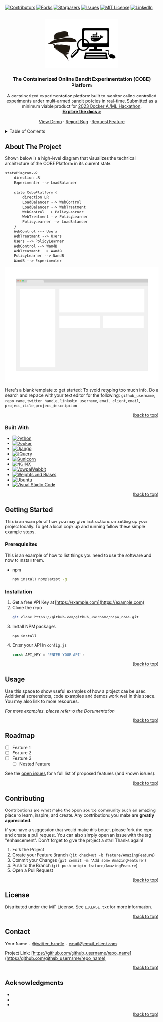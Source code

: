 <!-- Improved compatibility of back to top link: See: https://github.com/othneildrew/Best-README-Template/pull/73 -->
<a name="readme-top"></a>
<!--
*** Thanks for checking out the Best-README-Template. If you have a suggestion
*** that would make this better, please fork the repo and create a pull request
*** or simply open an issue with the tag "enhancement".
*** Don't forget to give the project a star!
*** Thanks again! Now go create something AMAZING! :D
-->



<!-- PROJECT SHIELDS -->
<!--
*** I'm using markdown "reference style" links for readability.
*** Reference links are enclosed in brackets [ ] instead of parentheses ( ).
*** See the bottom of this document for the declaration of the reference variables
*** for contributors-url, forks-url, etc. This is an optional, concise syntax you may use.
*** https://www.markdownguide.org/basic-syntax/#reference-style-links
-->
[![Contributors][contributors-shield]][contributors-url]
[![Forks][forks-shield]][forks-url]
[![Stargazers][stars-shield]][stars-url]
[![Issues][issues-shield]][issues-url]
[![MIT License][license-shield]][license-url]
[![LinkedIn][linkedin-shield]][linkedin-url]



<!-- PROJECT LOGO -->
<br />
<div align="center">
  <a href="https://github.com/github_username/repo_name">
    <img src="images/logo.png" alt="Logo" width="240" height="160">
  </a>

<h3 align="center">The Containerized Online Bandit Experimentation (COBE) Platform</h3>

  <p align="center">
    A containerized experimentation platform built to monitor online controlled experiments under multi-armed bandit policies in real-time. Submitted as a minimum viable product for <a href="https://docker.devpost.com/">2023 Docker AI/ML Hackathon</a>.
    <br />
    <a href="https://github.com/wirrywoo/cobe-platform/"><strong>Explore the docs »</strong></a>
    <br />
    <br />
    <a href="https://github.com/github_username/repo_name">View Demo</a>
    ·
    <a href="https://github.com/wirrywoo/cobe-platform/issues">Report Bug</a>
    ·
    <a href="https://github.com/wirrywoo/cobe-platform/issues">Request Feature</a>
  </p>
</div>



<!-- TABLE OF CONTENTS -->
<details>
  <summary>Table of Contents</summary>
  <ol>
    <li>
      <a href="#about-the-project">About The Project</a>
      <ul>
        <li><a href="#built-with">Built With</a></li>
      </ul>
    </li>
    <li>
      <a href="#getting-started">Getting Started</a>
      <ul>
        <li><a href="#prerequisites">Prerequisites</a></li>
        <li><a href="#installation">Installation</a></li>
      </ul>
    </li>
    <li><a href="#usage">Usage</a></li>
    <li><a href="#roadmap">Roadmap</a></li>
    <li><a href="#contributing">Contributing</a></li>
    <li><a href="#license">License</a></li>
    <li><a href="#contact">Contact</a></li>
    <li><a href="#acknowledgments">Acknowledgments</a></li>
  </ol>
</details>



<!-- ABOUT THE PROJECT -->
## About The Project

Shown below is a high-level diagram that visualizes the technical architecture of the COBE Platform in its current state.

```mermaid
stateDiagram-v2
    direction LR
    Experimenter --> LoadBalancer

    state CobePlatform {
        direction LR
        LoadBalancer --> WebControl
        LoadBalancer --> WebTreatment
        WebControl --> PolicyLearner
        WebTreatment --> PolicyLearner
        PolicyLearner --> LoadBalancer
    }
    WebControl --> Users
    WebTreatment --> Users
    Users --> PolicyLearner
    WebControl --> WandB
    WebTreatment --> WandB
    PolicyLearner --> WandB
    WandB --> Experimenter
```

[![Product Name Screen Shot][product-screenshot]](https://example.com)

Here's a blank template to get started: To avoid retyping too much info. Do a search and replace with your text editor for the following: `github_username`, `repo_name`, `twitter_handle`, `linkedin_username`, `email_client`, `email`, `project_title`, `project_description`

<p align="right">(<a href="#readme-top">back to top</a>)</p>



### Built With

* [![Python][python-shield]][python-url]
* [![Docker][docker-shield]][docker-url]
* [![Django][django-shield]][django-url]
* [![JQuery][jquery-shield]][jquery-url]
* [![Gunicorn][gunicorn-shield]][gunicorn-url]
* [![NGINX][nginx-shield]][nginx-url]
* [![VowpalWabbit][vw-shield]][vw-url]
* [![Weights and Biases][wandb-shield]][wandb-url]
* [![Ubuntu][ubuntu-shield]][ubuntu-url]
* [![Visual Studio Code][vscode-shield]][vscode-url]

<p align="right">(<a href="#readme-top">back to top</a>)</p>



<!-- GETTING STARTED -->
## Getting Started

This is an example of how you may give instructions on setting up your project locally.
To get a local copy up and running follow these simple example steps.

### Prerequisites

This is an example of how to list things you need to use the software and how to install them.
* npm
  ```sh
  npm install npm@latest -g
  ```

### Installation

1. Get a free API Key at [https://example.com](https://example.com)
2. Clone the repo
   ```sh
   git clone https://github.com/github_username/repo_name.git
   ```
3. Install NPM packages
   ```sh
   npm install
   ```
4. Enter your API in `config.js`
   ```js
   const API_KEY = 'ENTER YOUR API';
   ```

<p align="right">(<a href="#readme-top">back to top</a>)</p>



<!-- USAGE EXAMPLES -->
## Usage

Use this space to show useful examples of how a project can be used. Additional screenshots, code examples and demos work well in this space. You may also link to more resources.

_For more examples, please refer to the [Documentation](https://example.com)_

<p align="right">(<a href="#readme-top">back to top</a>)</p>



<!-- ROADMAP -->
## Roadmap

- [ ] Feature 1
- [ ] Feature 2
- [ ] Feature 3
    - [ ] Nested Feature

See the [open issues](https://github.com/github_username/repo_name/issues) for a full list of proposed features (and known issues).

<p align="right">(<a href="#readme-top">back to top</a>)</p>



<!-- CONTRIBUTING -->
## Contributing

Contributions are what make the open source community such an amazing place to learn, inspire, and create. Any contributions you make are **greatly appreciated**.

If you have a suggestion that would make this better, please fork the repo and create a pull request. You can also simply open an issue with the tag "enhancement".
Don't forget to give the project a star! Thanks again!

1. Fork the Project
2. Create your Feature Branch (`git checkout -b feature/AmazingFeature`)
3. Commit your Changes (`git commit -m 'Add some AmazingFeature'`)
4. Push to the Branch (`git push origin feature/AmazingFeature`)
5. Open a Pull Request

<p align="right">(<a href="#readme-top">back to top</a>)</p>



<!-- LICENSE -->
## License

Distributed under the MIT License. See `LICENSE.txt` for more information.

<p align="right">(<a href="#readme-top">back to top</a>)</p>



<!-- CONTACT -->
## Contact

Your Name - [@twitter_handle](https://twitter.com/twitter_handle) - email@email_client.com

Project Link: [https://github.com/github_username/repo_name](https://github.com/github_username/repo_name)

<p align="right">(<a href="#readme-top">back to top</a>)</p>



<!-- ACKNOWLEDGMENTS -->
## Acknowledgments

* []()
* []()
* []()

<p align="right">(<a href="#readme-top">back to top</a>)</p>



<!-- MARKDOWN LINKS & IMAGES -->
<!-- https://www.markdownguide.org/basic-syntax/#reference-style-links -->
[contributors-shield]: https://img.shields.io/github/contributors/wirrywoo/cobe-platform.svg
[contributors-url]: https://github.com/wirrywoo/cobe-platform/graphs/contributors
[forks-shield]: https://img.shields.io/github/forks/wirrywoo/cobe-platform.svg
[forks-url]: https://github.com/wirrywoo/cobe-platform/network/members
[stars-shield]: https://img.shields.io/github/stars/wirrywoo/cobe-platform.svg
[stars-url]: https://github.com/wirrywoo/cobe-platform/stargazers
[issues-shield]: https://img.shields.io/github/issues/wirrywoo/cobe-platform.svg
[issues-url]: https://github.com/wirrywoo/cobe-platform/issues
[license-shield]: https://img.shields.io/github/license/wirrywoo/cobe-platform
[license-url]: https://github.com/wirrywoo/cobe-platform/blob/main/LICENSE.txt
[linkedin-shield]: https://img.shields.io/badge/-LinkedIn-black.svg?logo=linkedin&colorB=555
[linkedin-url]: https://linkedin.com/in/wcheung-in/
[product-screenshot]: images/screenshot.png

[python-shield]: https://img.shields.io/badge/Python-3776AB.svg?style=for-the-badge&logo=Python&logoColor=white
[python-url]: https://www.python.org/
[jquery-shield]: https://img.shields.io/badge/jQuery-0769AD.svg?style=for-the-badge&logo=jQuery&logoColor=white
[Jquery-url]: https://jquery.com 
[django-shield]: https://img.shields.io/badge/Django-092E20.svg?style=for-the-badge&logo=Django&logoColor=white
[django-url]: https://www.djangoproject.com/
[gunicorn-shield]: https://img.shields.io/badge/Gunicorn-499848.svg?style=for-the-badge&logo=Gunicorn&logoColor=white
[gunicorn-url]: https://gunicorn.org/
[nginx-shield]: https://img.shields.io/badge/NGINX-009639.svg?style=for-the-badge&logo=NGINX&logoColor=white
[nginx-url]: https://www.nginx.com/
[vw-shield]: https://img.shields.io/badge/Vowpal%20Wabbit-FF81F9.svg?style=for-the-badge&logo=Vowpal-Wabbit&logoColor=black
[vw-url]: https://vowpalwabbit.org/
[wandb-shield]: https://img.shields.io/badge/Weights%20&%20Biases-FFBE00.svg?style=for-the-badge&logo=weightsandbiases&logoColor=black
[wandb-url]: https://wandb.ai/
[docker-shield]: https://img.shields.io/badge/Docker-2496ED.svg?style=for-the-badge&logo=Docker&logoColor=white
[docker-url]: https://www.docker.com/
[ubuntu-shield]: https://img.shields.io/badge/Ubuntu-E95420.svg?style=for-the-badge&logo=Ubuntu&logoColor=white
[ubuntu-url]: https://ubuntu.com/
[vscode-shield]: https://img.shields.io/badge/Visual%20Studio%20Code-007ACC.svg?style=for-the-badge&logo=Visual-Studio-Code&logoColor=white
[vscode-url]: https://code.visualstudio.com/

